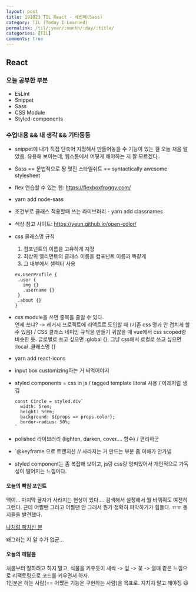 ```yaml
---
layout: post
title: 191023 TIL React - 세번째(Sass)
category: TIL (Today I Learned)
permalink: /til/:year/:month/:day/:title/
categories: [TIL]
comments: true
---
```


## React ##

### **오늘 공부한 부분**

 - EsLint
 - Snippet
 - Sass
 - CSS Module
 - Styled-components
 
 
 ### **수업내용 && 내 생각 && 기타등등**  
 
- snippet에 내가 직접 단축어 지정해서 만들어놓을 수 기능이 있는 걸 오늘 처음 알았음. 유용해 보이는데, 웹스톰에서 어떻게 해야하는 지 잘 모르겠다..
- Sass == 문법적으로 짱 멋진 스타일쉬트 == syntactically awesome stylesheet
- flex 연습할 수 있는 웹: https://flexboxfroggy.com/
- yarn add node-sass
- 조건부로 클래스 적용할때 쓰는 라이브러리 - yarn add classnames
- 색상 참고 사이트: https://yeun.github.io/open-color/
- css 클래스명 규칙 
     1. 컴포넌트의 이름을 고유하게 지정 
     2. 최상위 엘리먼트의 클래스 이름을 컴포넌트 이름과 똑같게 
     3. 그 내부에서 셀렉터 사용
 
    ````text
    ex.UserProfile {
     .user { 
       img {}
       .username {}
     }
     .about {}
    }
   ````
  
- css module을 쓰면 중복을 줄일 수 있다.  
    언제 쓰냐? -> 레거시 프로젝트에 리액트르 도입할 때 (기존 css 명과 안 겹치게 할 수 있음) / CSS 클래스 네미밍 규칙을 만들기 귀찮을 때 
    vue에서 css scoped랑 비슷한 듯. 글로벌로 쓰고 싶으면 :global {}, 그냥 css에서 로컬로 쓰고 싶으면 :local .클래스명 {}

- yarn add react-icons
- input box customizing하는 거 써먹어야지
- styled components = css in js / tagged template literal 사용 / 아래처럼 생김
    ````text
    const Circle = styled.div`
      width: 5rem;
      height: 5rem;
      background: ${props => props.color};
      border-radius: 50%;
    `
    ````
- polished  라이브러리 (lighten, darken, cover…. 함수) / 편리하군 
- `@keyframe 으로 트랜지션  // 사라지는 거 만드는 부분 좀 이해가 안가넴
- styled component는 좀 복잡해 보이고, js랑 css랑 엉켜있어서 개인적으로 가독성이 떨어지는 느낌이다. 



#### **오늘의 빡침 포인트**

맥이... 마지막 글자가 사라지는 현상이 있다....
검색해서 설정에서 뭘 바꿔줘도 여전히 그런다. 근데 어쩔땐 그러고 어쩔땐 안 그래서 뭔가 정확히 파악하기가 힘들다. ㅠㅠ 
동지들을 발견했다.  

[나처럼 빡치신 분](https://wanzargen.tistory.com/14)  

왜그러는 지 알 수가 없군...


#### **오늘의 깨달음**
처음부터 잘하려고 하지 말고, 식물을 키우듯이 새싹 -> 잎 -> 꽃 -> 열매 같은 느낌으로 리팩토링으로 코드를 키우면서 하자.   
1인분은 하는 사람(== 어쨌든 기능은 구현하는 사람)을 목표로. 지치지 말고 해야징 😃


